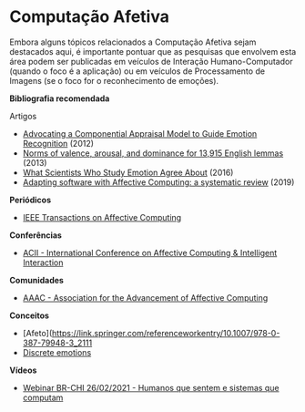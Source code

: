 
# Computação Afetiva

Embora alguns tópicos relacionados a Computação Afetiva sejam destacados aqui, é importante pontuar que as pesquisas que envolvem esta área podem ser publicadas em veículos de Interação Humano-Computador (quando o foco é a aplicação) ou em veículos de Processamento de Imagens (se o foco for o reconhecimento de emoções).


**Bibliografia recomendada**

Artigos

- [Advocating a Componential Appraisal Model to Guide Emotion Recognition](http://doi.org/10.4018/jse.2012010102) (2012)
- [Norms of valence, arousal, and dominance for 13,915 English lemmas](http://doi.org/10.3758/s13428-012-0314-x) (2013)
- [What Scientists Who Study Emotion Agree About](http://www.ncbi.nlm.nih.gov/pubmed/26817724) (2016)
- [Adapting software with Affective Computing: a systematic review](https://ieeexplore.ieee.org/abstract/document/8656550) (2019)

**Periódicos**
- [IEEE Transactions on Affective Computing](https://www.computer.org/csdl/journal/ta)

**Conferências**

- [ACII - International Conference on Affective Computing & Intelligent Interaction](http://acii-conf.org/)

**Comunidades**

- [AAAC - Association for the Advancement of Affective Computing](http://emotion-research.org/)

**Conceitos**
- [Afeto](https://link.springer.com/referenceworkentry/10.1007/978-0-387-79948-3_2111
- [Discrete emotions](https://www.sciencedirect.com/topics/computer-science/discrete-emotion)

**Vídeos**

- [Webinar BR-CHI 26/02/2021 - Humanos que sentem e sistemas que computam](https://www.youtube.com/watch?v=J09LdoUK6WY)
